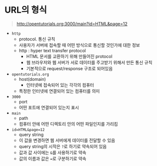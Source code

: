 # URL의 형식

> http://opentutorials.org:3000/main?id=HTML&page=12

- `http`
  - protocol. 통신 규칙
  - 사용자가 서버에 접속할 때 어떤 방식으로 통신할 것인가에 대한 정보
  - http : hyper text transfer protocol
    - HTML 문서를 교환하기 위해 만들어진 protocol
    - 웹 브라우저와 웹 서버가 서로 데이터를 주고받기 위해서 만든 통신 규칙
    - 기본적으로 request/response 구조로 되어있음
- `opentutorials.org`
  - host(domain)
    - 인터넷에 접속되어 있는 각각의 컴퓨터
  - 특정한 인터넷에 연결되어 있는 컴퓨터를 의미
- `3000`
  - port
  - 어떤 포트에 연결되어 있는지 표시
- `main`
  - path
  - 컴퓨터 안에 어떤 디렉토리 안의 어떤 파일인지를 가리킴
- `id=HTML&page=12`
  - query string
  - 이 값을 변경하면 웹 서버에게 데이터를 전달할 수 있음
  - query string의 시작은 `?`로 하기로 약속되어 있음
  - 값과 값 사이에는 `&`를 사용하기로 약속
  - 값의 이름과 값은 `=`로 구분하기로 약속
